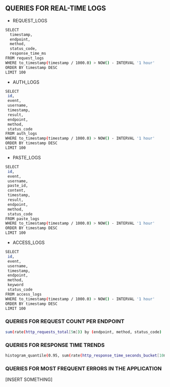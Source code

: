 ## QUERIES FOR REAL-TIME LOGS

- REQUEST_LOGS

```sh
SELECT
  timestamp,
  endpoint,
  method,
  status_code,
  response_time_ms
FROM request_logs
WHERE to_timestamp(timestamp / 1000.0) > NOW() - INTERVAL '1 hour'
ORDER BY timestamp DESC
LIMIT 100
```

- AUTH_LOGS

```sh
SELECT
 id,
 event,
 username,
 timestamp,
 result,
 endpoint,
 method,
 status_code
FROM auth_logs
WHERE to_timestamp(timestamp / 1000.0) > NOW() - INTERVAL '1 hour'
ORDER BY timestamp DESC
LIMIT 100
```

- PASTE_LOGS

```sh
SELECT
 id,
 event,
 username,
 paste_id,
 content,
 timestamp,
 result,
 endpoint,
 method,
 status_code
FROM paste_logs
WHERE to_timestamp(timestamp / 1000.0) > NOW() - INTERVAL '1 hour'
ORDER BY timestamp DESC
LIMIT 100
```

- ACCESS_LOGS

```sh
SELECT
 id,
 event,
 username,
 timestamp,
 endpoint,
 method,
 keyword
 status_code
FROM access_logs
WHERE to_timestamp(timestamp / 1000.0) > NOW() - INTERVAL '1 hour'
ORDER BY timestamp DESC
LIMIT 100
```

### QUERIES FOR REQUEST COUNT PER ENDPOINT

```sh
sum(rate(http_requests_total[5m])) by (endpoint, method, status_code)
```

### QUERIES FOR RESPONSE TIME TRENDS

```sh
histogram_quantile(0.95, sum(rate(http_response_time_seconds_bucket[10m])) by (le, endpoint))
```

### QUERIES FOR MOST FREQUENT ERRORS IN THE APPLICATION

[INSERT SOMETHING]
